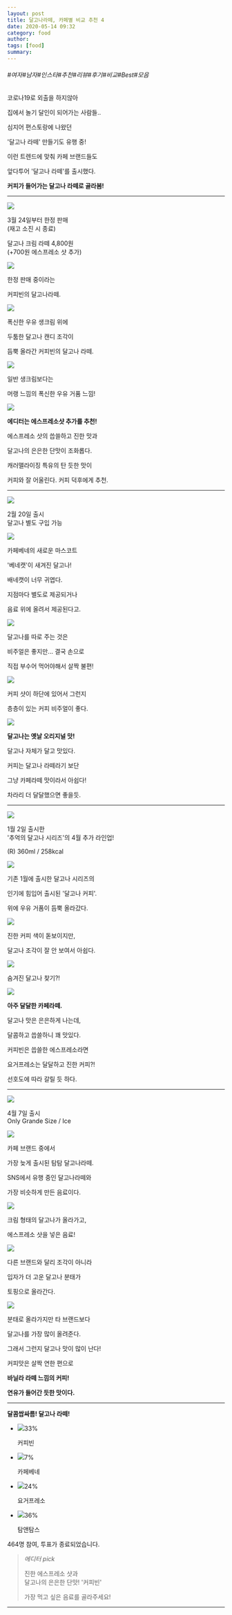 ```yaml
---
layout: post
title: 달고나라떼, 카페별 비교 추천 4
date: 2020-05-14 09:32
category: food
author: 
tags: [food]
summary: 
---
```


###### #여자#남자#인스타#추천#리뷰#후기#비교#Best#모음

코로나19로 외출을 하지않아

집에서 놀기 달인이 되어가는 사람들..

  

심지어 편스토랑에 나왔던

'달고나 라떼' 만들기도 유행 중!

이런 트렌드에 맞춰 카페 브랜드들도

앞다투어 '달고나 라떼'를 출시했다.

  

**커피가 들어가는 달고나 라떼로 골라봄!**

----------

![](https://img1.daumcdn.net/thumb/R720x0/?fname=https%3A%2F%2Ft1.daumcdn.net%2Fliveboard%2Fcemmarketing%2F0b77b7c27a9c444988f28f25d200013e.JPG)

3월 24일부터 한정 판매  
(재고 소진 시 종료)  
  
달고나 크림 라떼 4,800원  
(+700원 에스프레소 샷 추가)  

![](https://img1.daumcdn.net/thumb/R720x0/?fname=https%3A%2F%2Ft1.daumcdn.net%2Fliveboard%2Fcemmarketing%2F91b670dc0cb841c3b4133f5b46e0ebbb.JPG)

한정 판매 중이라는

커피빈의 달고나라떼.

![](https://img1.daumcdn.net/thumb/R720x0/?fname=https%3A%2F%2Ft1.daumcdn.net%2Fliveboard%2Fcemmarketing%2F7a435674d2724b0cbc1f4ccdaf121e22.JPG)

폭신한 우유 생크림 위에

두툼한 달고나 캔디 조각이

듬뿍 올라간 커피빈의 달고나 라떼.

![](https://t1.daumcdn.net/liveboard/cemmarketing/39a9c887ebc04fc0aeb1897e7885485f.gif)

일반 생크림보다는

머랭 느낌의 폭신한 우유 거품 느낌!

![](https://img1.daumcdn.net/thumb/R720x0/?fname=https%3A%2F%2Ft1.daumcdn.net%2Fliveboard%2Fcemmarketing%2Fab0a027da0f745d69fd3375fdb204555.JPG)

**에디터는 에스프레소샷 추가를 추천!**

  

에스프레소 샷의 씁쓸하고 진한 맛과

달고나의 은은한 단맛이 조화롭다.

캐러맬라이징 특유의 탄 듯한 맛이

커피와 잘 어울린다. 커피 덕후에게 추천.

----------

![](https://img1.daumcdn.net/thumb/R720x0/?fname=https%3A%2F%2Ft1.daumcdn.net%2Fliveboard%2Fcemmarketing%2Fc05ef0947f0d4cae82af33ac937afa16.JPG)

2월 20일 출시  
달고나 별도 구입 가능  

![](https://img1.daumcdn.net/thumb/R720x0/?fname=https%3A%2F%2Ft1.daumcdn.net%2Fliveboard%2Fcemmarketing%2F1aa2ada98e624b5f86bce11f2463dc9b.JPG)

카페베네의 새로운 마스코트

'베네캣'이 새겨진 달고나!

배네캣이 너무 귀엽다.

  

지점마다 별도로 제공되거나

음료 위에 올려서 제공된다고.

![](https://img1.daumcdn.net/thumb/R720x0/?fname=https%3A%2F%2Ft1.daumcdn.net%2Fliveboard%2Fcemmarketing%2Fb0dc04442606455d9a2e5e487f7edd55.JPG)

달고나를 따로 주는 것은

비주얼은 좋지만... 결국 손으로

직접 부수어 먹어야해서 살짝 불편!

![](https://t1.daumcdn.net/liveboard/cemmarketing/ce346c203dec46c6a698db1b47e6d003.gif)

커피 샷이 하단에 있어서 그런지

층층이 있는 커피 비주얼이 좋다.

![](https://img1.daumcdn.net/thumb/R720x0/?fname=https%3A%2F%2Ft1.daumcdn.net%2Fliveboard%2Fcemmarketing%2F8a4227d435dd44c79976311f27af7ff7.JPG)

**달고나는 옛날 오리지널 맛!**

달고나 자체가 달고 맛있다.  

  

커피는 달고나 라떼라기 보단

그냥 카페라떼 맛이라서 아쉽다!

차라리 더 달달했으면 좋을듯.

----------

![](https://img1.daumcdn.net/thumb/R720x0/?fname=https%3A%2F%2Ft1.daumcdn.net%2Fliveboard%2Fcemmarketing%2F41890461f0e34f9ba62acc2dd9cc31c4.JPG)

1월 2일 출시한  
'추억의 달고나 시리즈'의 4월 추가 라인업!  
  
(R) 360ml / 258kcal  

![](https://img1.daumcdn.net/thumb/R720x0/?fname=https%3A%2F%2Ft1.daumcdn.net%2Fliveboard%2Fcemmarketing%2F5201a0ec74be4ce7b719b6d37c815895.JPG)

기존 1월에 출시한 달고나 시리즈의

인기에 힘입어 출시된 '달고나 커피'.

  

위에 우유 거품이 듬뿍 올라갔다.

![](https://img1.daumcdn.net/thumb/R720x0/?fname=https%3A%2F%2Ft1.daumcdn.net%2Fliveboard%2Fcemmarketing%2F4824222c6f484b18a9a378ea35e255b4.JPG)

진한 커피 색이 돋보이지만,

달고나 조각이 잘 안 보여서 아쉽다.

![](https://t1.daumcdn.net/liveboard/cemmarketing/256a90d2593b4ec8b7cc7ba46a86f093.gif)

숨겨진 달고나 찾기?!

![](https://img1.daumcdn.net/thumb/R720x0/?fname=https%3A%2F%2Ft1.daumcdn.net%2Fliveboard%2Fcemmarketing%2F2b42b9044a0147bab1355aef54abbaf1.jpg)

**아주 달달한 카페라떼.**

달고나 맛은 은은하게 나는데,

달콤하고 씁쓸하니 꽤 맛있다.

  

커피빈은 씁쓸한 에스프레소라면  

요거프레소는 달달하고 진한 커피?!

선호도에 따라 갈릴 듯 하다.

----------

![](https://img1.daumcdn.net/thumb/R720x0/?fname=https%3A%2F%2Ft1.daumcdn.net%2Fliveboard%2Fcemmarketing%2F860f325f54e342d68fdcc78442009259.JPG)

4월 7일 출시  
Only Grande Size / Ice  

![](https://img1.daumcdn.net/thumb/R720x0/?fname=https%3A%2F%2Ft1.daumcdn.net%2Fliveboard%2Fcemmarketing%2F5e36fda124d34630b3f4e665934e55c3.JPG)

카페 브랜드 중에서

가장 늦게 출시된 탐탐 달고나라떼.

  

SNS에서 유행 중인 달고나라떼와

가장 비슷하게 만든 음료이다.

![](https://img1.daumcdn.net/thumb/R720x0/?fname=https%3A%2F%2Ft1.daumcdn.net%2Fliveboard%2Fcemmarketing%2F0c5bf8ef65b84866870df27cb58da483.JPG)

크림 형태의 달고나가 올라가고,

에스프레소 샷을 넣은 음료!﻿

![](https://t1.daumcdn.net/liveboard/cemmarketing/bca650b7d4e1408e966810880bbc9e4f.gif)

다른 브랜드와 달리 조각이 아니라  

입자가 더 고운 달고나 분태가

토핑으로 올라간다.

![](https://img1.daumcdn.net/thumb/R720x0/?fname=https%3A%2F%2Ft1.daumcdn.net%2Fliveboard%2Fcemmarketing%2F9aef36e594f94bff9506b6c5a8c38cbc.jpg)

분태로 올라가지만 타 브랜드보다

달고나를 가장 많이 올려준다.

그래서 그런지 달고나 맛이 많이 난다!

  

커피맛은 살짝 연한 편으로

**바닐라 라떼 느낌의 커피!**

**연유가 들어간 듯한 맛이다.**

----------

**달콤쌉싸름! 달고나 라떼!**

-   ![](https://img1.daumcdn.net/thumb/S220x210/?scode=1boon&fname=https://t1.daumcdn.net/liveboard/cemmarketing/0b77b7c27a9c444988f28f25d200013e.JPG)33%
    
    커피빈
    
-   ![](https://img1.daumcdn.net/thumb/S220x210/?scode=1boon&fname=https://t1.daumcdn.net/liveboard/cemmarketing/c05ef0947f0d4cae82af33ac937afa16.JPG)7%
    
    카페베네
    
-   ![](https://img1.daumcdn.net/thumb/S220x210/?scode=1boon&fname=https://t1.daumcdn.net/liveboard/cemmarketing/41890461f0e34f9ba62acc2dd9cc31c4.JPG)24%
    
    요거프레소
    
-   ![](https://img1.daumcdn.net/thumb/S220x210/?scode=1boon&fname=https://t1.daumcdn.net/liveboard/cemmarketing/860f325f54e342d68fdcc78442009259.JPG)36%
    
    탐앤탐스
    

464명 참여, 투표가 종료되었습니다.

> *에디터 pick*  
>   
> 진한 에스프레소 샷과  
> 달고나의 은은한 단맛! '커피빈'  
>   
> 가장 먹고 싶은 음료를 골라주세요!  

----------